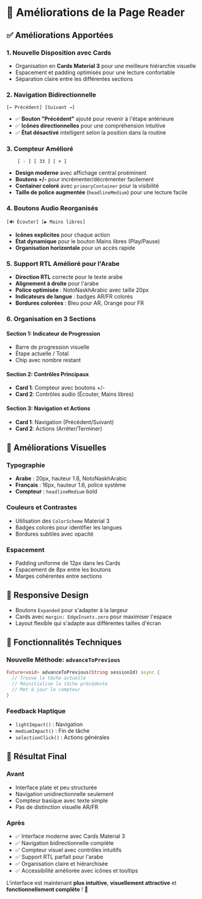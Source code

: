 # 📖 Améliorations de la Page Reader

## ✅ Améliorations Apportées

### 1. **Nouvelle Disposition avec Cards**
- Organisation en **Cards Material 3** pour une meilleure hiérarchie visuelle
- Espacement et padding optimisés pour une lecture confortable
- Séparation claire entre les différentes sections

### 2. **Navigation Bidirectionnelle**
```
[← Précédent] [Suivant →]
```
- ✅ **Bouton "Précédent"** ajouté pour revenir à l'étape antérieure
- ✅ **Icônes directionnelles** pour une compréhension intuitive
- ✅ **État désactivé** intelligent selon la position dans la routine

### 3. **Compteur Amélioré**
```
    [ - ] [ 33 ] [ + ]
```
- **Design moderne** avec affichage central proéminent
- **Boutons +/-** pour incrémenter/décrémenter facilement
- **Container coloré** avec `primaryContainer` pour la visibilité
- **Taille de police augmentée** (`headlineMedium`) pour une lecture facile

### 4. **Boutons Audio Reorganisés**
```
[🔊 Écouter] [▶️ Mains libres]
```
- **Icônes explicites** pour chaque action
- **État dynamique** pour le bouton Mains libres (Play/Pause)
- **Organisation horizontale** pour un accès rapide

### 5. **Support RTL Amélioré pour l'Arabe**
- **Direction RTL** correcte pour le texte arabe
- **Alignement à droite** pour l'arabe
- **Police optimisée** : NotoNaskhArabic avec taille 20px
- **Indicateurs de langue** : badges AR/FR colorés
- **Bordures colorées** : Bleu pour AR, Orange pour FR

### 6. **Organisation en 3 Sections**

#### Section 1: Indicateur de Progression
- Barre de progression visuelle
- Étape actuelle / Total
- Chip avec nombre restant

#### Section 2: Contrôles Principaux
- **Card 1**: Compteur avec boutons +/-
- **Card 2**: Contrôles audio (Écouter, Mains libres)

#### Section 3: Navigation et Actions
- **Card 1**: Navigation (Précédent/Suivant)
- **Card 2**: Actions (Arrêter/Terminer)

## 🎨 Améliorations Visuelles

### Typographie
- **Arabe** : 20px, hauteur 1.8, NotoNaskhArabic
- **Français** : 16px, hauteur 1.6, police système
- **Compteur** : `headlineMedium` bold

### Couleurs et Contrastes
- Utilisation des `ColorScheme` Material 3
- Badges colorés pour identifier les langues
- Bordures subtiles avec opacité

### Espacement
- Padding uniforme de 12px dans les Cards
- Espacement de 8px entre les boutons
- Marges cohérentes entre sections

## 📱 Responsive Design
- Boutons `Expanded` pour s'adapter à la largeur
- Cards avec `margin: EdgeInsets.zero` pour maximiser l'espace
- Layout flexible qui s'adapte aux différentes tailles d'écran

## 🔧 Fonctionnalités Techniques

### Nouvelle Méthode: `advanceToPrevious`
```dart
Future<void> advanceToPrevious(String sessionId) async {
  // Trouve la tâche actuelle
  // Réinitialise la tâche précédente
  // Met à jour le compteur
}
```

### Feedback Haptique
- `lightImpact()` : Navigation
- `mediumImpact()` : Fin de tâche
- `selectionClick()` : Actions générales

## 🚀 Résultat Final

### Avant
- Interface plate et peu structurée
- Navigation unidirectionnelle seulement
- Compteur basique avec texte simple
- Pas de distinction visuelle AR/FR

### Après
- ✅ Interface moderne avec Cards Material 3
- ✅ Navigation bidirectionnelle complète
- ✅ Compteur visuel avec contrôles intuitifs
- ✅ Support RTL parfait pour l'arabe
- ✅ Organisation claire et hiérarchisée
- ✅ Accessibilité améliorée avec icônes et tooltips

L'interface est maintenant **plus intuitive**, **visuellement attractive** et **fonctionnellement complète** ! 🎉